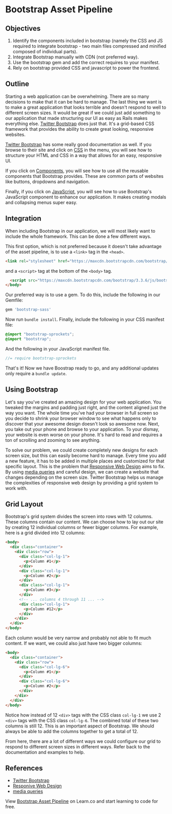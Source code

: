 # Bootstrap Asset Pipeline

## Objectives

1. Identify the components included in bootstrap (namely the CSS and JS required to integrate bootstrap - two main files compressed and minified composed of individual parts).
2. Integrate Bootstrap manually with CDN (not preferred way).
3. Use the bootstrap gem and add the correct requires to your manifest.
4. Rely on bootstrap provided CSS and javascript to power the frontend.

## Outline
Starting a web application can be overwhelming. There are so many decisions to make that it can be hard to manage. The last thing we want is to make a great application that looks terrible and doesn't respond to well to different screen sizes. It would be great if we could just add something to our application that made structuring our UI as easy as Rails makes everything else. [Twitter Bootstrap](http://getbootstrap.com/) does just that. It's a grid-based CSS framework that provides the ability to create great looking, responsive websites.

[Twitter Bootstrap](http://getbootstrap.com/) has some really good documentation as well. If you browse to their site and click on [CSS](http://getbootstrap.com/css/) in the menu, you will see how to structure your HTML and CSS in a way that allows for an easy, responsive UI.

If you click on [Components](http://getbootstrap.com/components/), you will see how to use all the reusable components that Bootstrap provides. These are common parts of websites like buttons, dropdowns and navigation.

Finally, if you click on [JavaScript](http://getbootstrap.com/javascript/), you will see how to use Bootstrap's JavaScript component to enhance our application. It makes creating modals and collapsing menus super easy.

## Integration
When including Bootstrap in our application, we will most likely want to include the whole framework. This can be done a few different ways.

This first option, which is not preferred because it doesn't take advantage of the asset pipeline, is to use a `<link>` tag in the `<head>`.

```html
<link rel="stylesheet" href="https://maxcdn.bootstrapcdn.com/bootstrap/3.3.6/css/bootstrap.min.css" integrity="sha384-1q8mTJOASx8j1Au+a5WDVnPi2lkFfwwEAa8hDDdjZlpLegxhjVME1fgjWPGmkzs7" crossorigin="anonymous">
```

and a `<script>` tag at the bottom of the `<body>` tag.

```html
  <script src="https://maxcdn.bootstrapcdn.com/bootstrap/3.3.6/js/bootstrap.min.js" integrity="sha384-0mSbJDEHialfmuBBQP6A4Qrprq5OVfW37PRR3j5ELqxss1yVqOtnepnHVP9aJ7xS" crossorigin="anonymous"></script>
</body>
```

Our preferred way is to use a gem. To do this, include the following in our Gemfile:

```ruby
gem 'bootstrap-sass'

```

Now run `bundle install`. Finally, include the following in your CSS manifest file:

```css
@import "bootstrap-sprockets";
@import "bootstrap";
```

And the following in your JavaScript manifest file.

```JavaScript
//= require bootstrap-sprockets
```

That's it! Now we have Boostrap ready to go, and any additional updates only require a `bundle update`.

## Using Bootstrap
Let's say you've created an amazing design for your web application. You tweaked the margins and padding just right, and the content aligned just the way you want. The whole time you've had your browser in full screen so you decide to shrink your browser window to see what happens only to discover that your awesome design doesn't look so awesome now. Next, you take out your phone and browse to your application. To your dismay, your website is even worse on your phone. It's hard to read and requires a ton of scrolling and zooming to see anything.

To solve our problem, we could create completely new designs for each screen size, but this can easily become hard to manage. Every time you add a new feature, it has to be added in multiple places and customized for that specific layout. This is the problem that [Responsive Web Design](https://en.wikipedia.org/wiki/Responsive_web_design) aims to fix. By using [media queries](https://developer.mozilla.org/en-US/docs/Web/CSS/Media_Queries/Using_media_queries) and careful design, we can create a website that changes depending on the screen size. Twitter Bootstrap helps us manage the complexities of responsive web design by providing a grid system to work with.

## Grid Layout
Bootstrap's grid system divides the screen into rows with 12 columns. These columns contain our content. We can choose how to lay out our site by creating 12 individual columns or fewer bigger columns. For example, here is a grid divided into 12 columns:

```html
<body>
  <div class="container">
    <div class="row">
      <div class="col-lg-1">
        <p>Column #1</p>
      </div>
      <div class="col-lg-1">
        <p>Column #2</p>
      </div>
      <div class="col-lg-1">
        <p>Column #3</p>
      </div>
      <!-- ... columns 4 through 11 ... -->
      <div class="col-lg-1">
        <p>Column #12</p>
      </div>
    </div>
  </div>
</body>
```

Each column would be very narrow and probably not able to fit much content. If we want, we could also just have two bigger columns:

```html
<body>
  <div class="container">
    <div class="row">
      <div class="col-lg-6">
        <p>Column #1</p>
      </div>
      <div class="col-lg-6">
        <p>Column #2</p>
      </div>
    </div>
  </div>
</body>
```
Notice how instead of 12 `<div>` tags with the CSS class `col-lg-1` we use 2 `<div>` tags with the CSS class `col-lg-6`. The combined total of these two columns is still 12. This is an important aspect of Bootstrap. We should always be able to add the columns together to get a total of 12.

From here, there are a lot of different ways we could configure our grid to respond to different screen sizes in different ways. Refer back to the documentation and examples to help.

## References
- [Twitter Bootstrap](http://getbootstrap.com/)
- [Responive Web Design](https://en.wikipedia.org/wiki/Responsive_web_design)
- [media queries](https://developer.mozilla.org/en-US/docs/Web/CSS/Media_Queries/Using_media_queries)

<p data-visibility='hidden'>View <a href='https://learn.co/lessons/bootstrap-asset-pipeline' title='Bootstrap Asset Pipeline'>Bootstrap Asset Pipeline</a> on Learn.co and start learning to code for free.</p>
